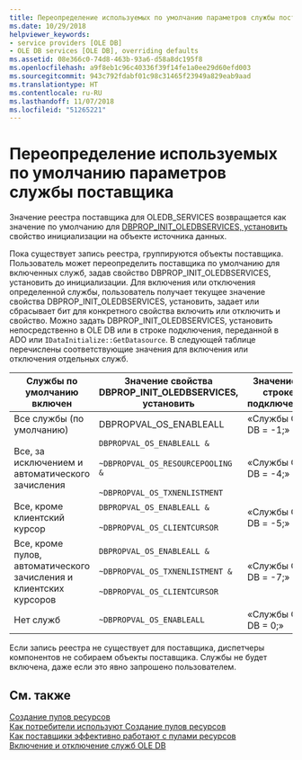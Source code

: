 ```yaml
---
title: Переопределение используемых по умолчанию параметров службы поставщика
ms.date: 10/29/2018
helpviewer_keywords:
- service providers [OLE DB]
- OLE DB services [OLE DB], overriding defaults
ms.assetid: 08e366c0-74d8-463b-93a6-d58a8dc195f8
ms.openlocfilehash: a9f8eb1c96c40336f39f14fe1a0ee29d60efd003
ms.sourcegitcommit: 943c792fdabf01c98c31465f23949a829eab9aad
ms.translationtype: HT
ms.contentlocale: ru-RU
ms.lasthandoff: 11/07/2018
ms.locfileid: "51265221"
---
```

# <a name="overriding-provider-service-defaults"></a>Переопределение используемых по умолчанию параметров службы поставщика

Значение реестра поставщика для OLEDB_SERVICES возвращается как значение по умолчанию для [DBPROP_INIT_OLEDBSERVICES, установить](/previous-versions/windows/desktop/ms716898) свойство инициализации на объекте источника данных.

Пока существует запись реестра, группируются объекты поставщика. Пользователь может переопределить поставщика по умолчанию для включенных служб, задав свойство DBPROP_INIT_OLEDBSERVICES, установить до инициализации. Для включения или отключения определенной службы, пользователь получает текущее значение свойства DBPROP_INIT_OLEDBSERVICES, установить, задает или сбрасывает бит для конкретного свойства включить или отключить и свойство. Можно задать DBPROP_INIT_OLEDBSERVICES, установить непосредственно в OLE DB или в строке подключения, переданной в ADO или `IDataInitialize::GetDatasource`. В следующей таблице перечислены соответствующие значения для включения или отключения отдельных служб.

|Службы по умолчанию включен|Значение свойства DBPROP_INIT_OLEDBSERVICES, установить|Значение в строке подключения|
|------------------------------|------------------------------------------------|--------------------------------|
|Все службы (по умолчанию)|DBPROPVAL_OS_ENABLEALL|«Службы OLE DB = -1;»|
|Все, за исключением и автоматического зачисления|`DBPROPVAL_OS_ENABLEALL &`<br /><br /> `~DBPROPVAL_OS_RESOURCEPOOLING &`<br /><br /> `~DBPROPVAL_OS_TXNENLISTMENT`|«Службы OLE DB = -4;»|
|Все, кроме клиентский курсор|`DBPROPVAL_OS_ENABLEALL &`<br /><br /> `~DBPROPVAL_OS_CLIENTCURSOR`|«Службы OLE DB = -5;»|
|Все, кроме пулов, автоматического зачисления и клиентских курсоров|`DBPROPVAL_OS_ENABLEALL &`<br /><br /> `~DBPROPVAL_OS_TXNENLISTMENT &`<br /><br /> `~DBPROPVAL_OS_CLIENTCURSOR`|«Службы OLE DB = -7;»|
|Нет служб|`~DBPROPVAL_OS_ENABLEALL`|«Службы OLE DB = 0;»|

Если запись реестра не существует для поставщика, диспетчеры компонентов не собираем объекты поставщика. Службы не будет включена, даже если это явно запрошено пользователем.

## <a name="see-also"></a>См. также

[Создание пулов ресурсов](/previous-versions/windows/desktop/ms713655)<br/>
[Как потребители используют Создание пулов ресурсов](/previous-versions/windows/desktop/ms715907)<br/>
[Как поставщики эффективно работают с пулами ресурсов](/previous-versions/windows/desktop/ms714906)<br/>
[Включение и отключение служб OLE DB](../../data/oledb/enabling-and-disabling-ole-db-services.md)<br/>